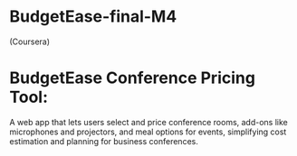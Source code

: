 # BudgetEase-final-M4
(Coursera) <b><h1>BudgetEase Conference Pricing Tool:</h1></b> A web app that lets users select and price conference rooms, add-ons like microphones and projectors, and meal options for events, simplifying cost estimation and planning for business conferences.
